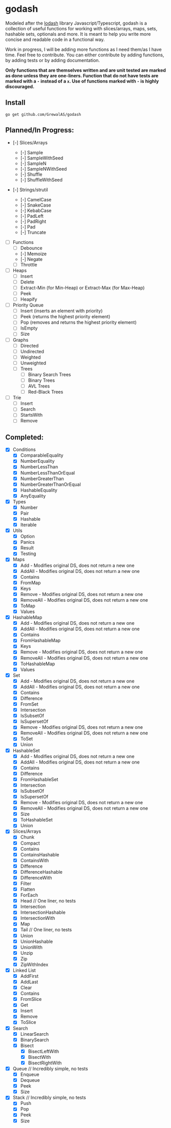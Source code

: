 # godash

Modeled after the [lodash](https://lodash.com/) library Javascript/Typescript, godash is a collection of useful functions for working with
slices/arrays, maps, sets, hashable sets, optionals and more. It is meant to help you write more concise and readable
code in a functional way.

Work in progress, I will be adding more functions as I need them/as I have time.
Feel free to contribute. You can either contribute by adding functions, by adding tests or by adding documentation.

**Only functions that are themselves written and are unit tested are marked as done unless they are one-liners. Function
that do not have tests are marked with a `-` instead of a `x`. Use of functions marked with `-` is highly discouraged.**

## Install

```shell
go get github.com/GrewalAS/godash
```

## Planned/In Progress:

- [-] Slices/Arrays
    - [-] Sample
    - [-] SampleWithSeed
    - [-] SampleN
    - [-] SampleNWithSeed
    - [-] Shuffle
    - [-] ShuffleWithSeed

- [-] Strings/strutil
    - [-] CamelCase
    - [-] SnakeCase
    - [-] KebabCase
    - [-] PadLeft
    - [-] PadRight
    - [-] Pad
    - [-] Truncate

- [ ] Functions
    - [ ] Debounce
    - [-] Memoize
    - [-] Negate
    - [ ] Throttle

- [ ] Heaps
    - [ ] Insert
    - [ ] Delete
    - [ ] Extract-Min (for Min-Heap) or Extract-Max (for Max-Heap)
    - [ ] Peek
    - [ ] Heapify

- [ ] Priority Queue
    - [ ] Insert (inserts an element with priority)
    - [ ] Peek (returns the highest priority element)
    - [ ] Pop (removes and returns the highest priority element)
    - [ ] IsEmpty
    - [ ] Size

- [ ] Graphs
    - [ ] Directed
    - [ ] Undirected
    - [ ] Weighted
    - [ ] Unweighted
    - [ ] Trees
        - [ ] Binary Search Trees
        - [ ] Binary Trees
        - [ ] AVL Trees
        - [ ] Red-Black Trees

- [ ] Trie
    - [ ] Insert
    - [ ] Search
    - [ ] StartsWith
    - [ ] Remove

## Completed:

- [x] Conditions
    - [x] ComparableEquality
    - [x] NumberEquality
    - [x] NumberLessThan
    - [x] NumberLessThanOrEqual
    - [x] NumberGreaterThan
    - [x] NumberGreaterThanOrEqual
    - [x] HashableEquality
    - [x] AnyEquality

- [x] Types
    - [x] Number
    - [x] Pair
    - [x] Hashable
    - [x] Iterable

- [x] Utils
    - [x] Option
    - [x] Panics
    - [x] Result
    - [x] Testing

- [x] Maps
    - [x] Add - Modifies original DS, does not return a new one
    - [x] AddAll - Modifies original DS, does not return a new one
    - [x] Contains
    - [x] FromMap
    - [x] Keys
    - [x] Remove - Modifies original DS, does not return a new one
    - [x] RemoveAll - Modifies original DS, does not return a new one
    - [x] ToMap
    - [x] Values

- [x] HashableMap
    - [x] Add - Modifies original DS, does not return a new one
    - [x] AddAll - Modifies original DS, does not return a new one
    - [x] Contains
    - [x] FromHashableMap
    - [x] Keys
    - [x] Remove - Modifies original DS, does not return a new one
    - [x] RemoveAll - Modifies original DS, does not return a new one
    - [x] ToHashableMap
    - [x] Values

- [x] Set
    - [x] Add - Modifies original DS, does not return a new one
    - [x] AddAll - Modifies original DS, does not return a new one
    - [x] Contains
    - [x] Difference
    - [x] FromSet
    - [x] Intersection
    - [x] IsSubsetOf
    - [x] IsSupersetOf
    - [x] Remove - Modifies original DS, does not return a new one
    - [x] RemoveAll - Modifies original DS, does not return a new one
    - [x] ToSet
    - [x] Union

- [x] HashableSet
    - [x] Add - Modifies original DS, does not return a new one
    - [x] AddAll - Modifies original DS, does not return a new one
    - [x] Contains
    - [x] Difference
    - [x] FromHashableSet
    - [x] Intersection
    - [x] IsSubsetOf
    - [x] IsSupersetOf
    - [x] Remove - Modifies original DS, does not return a new one
    - [x] RemoveAll - Modifies original DS, does not return a new one
    - [x] Size
    - [x] ToHashableSet
    - [x] Union

- [x] Slices/Arrays
    - [x] Chunk
    - [x] Compact
    - [x] Contains
    - [x] ContainsHashable
    - [x] ContainsWith
    - [x] Difference
    - [x] DifferenceHashable
    - [x] DifferenceWith
    - [x] Filter
    - [x] Flatten
    - [x] ForEach
    - [x] Head // One liner, no tests
    - [x] Intersection
    - [x] IntersectionHashable
    - [x] IntersectionWith
    - [x] Map
    - [x] Tail // One liner, no tests
    - [x] Union
    - [x] UnionHashable
    - [x] UnionWith
    - [x] Unzip
    - [x] Zip
    - [x] ZipWithIndex

- [x] Linked List
    - [x] AddFirst
    - [x] AddLast
    - [x] Clear
    - [x] Contains
    - [x] FromSlice
    - [x] Get
    - [x] Insert
    - [x] Remove
    - [x] ToSlice

- [x] Search
    - [x] LinearSearch
    - [x] BinarySearch
    - [x] Bisect
        - [x] BisectLeftWith
        - [x] BisectWith
        - [x] BisectRightWith

- [x] Queue // Incredibly simple, no tests
    - [x] Enqueue
    - [x] Dequeue
    - [x] Peek
    - [x] Size

- [x] Stack // Incredibly simple, no tests
    - [x] Push
    - [x] Pop
    - [x] Peek
    - [x] Size
